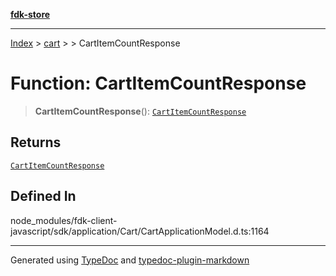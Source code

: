 [**fdk-store**](../../../README.md)
***

[Index](../../../API.md) > [cart](../../README.md) > [<internal>](../README.md) > CartItemCountResponse

# Function: CartItemCountResponse

> **CartItemCountResponse**(): [`CartItemCountResponse`](../type-aliases/type-alias.CartItemCountResponse.md)

## Returns

[`CartItemCountResponse`](../type-aliases/type-alias.CartItemCountResponse.md)

## Defined In

node\_modules/fdk-client-javascript/sdk/application/Cart/CartApplicationModel.d.ts:1164

***
Generated using [TypeDoc](https://typedoc.org/) and [typedoc-plugin-markdown](https://www.npmjs.com/package/typedoc-plugin-markdown)
